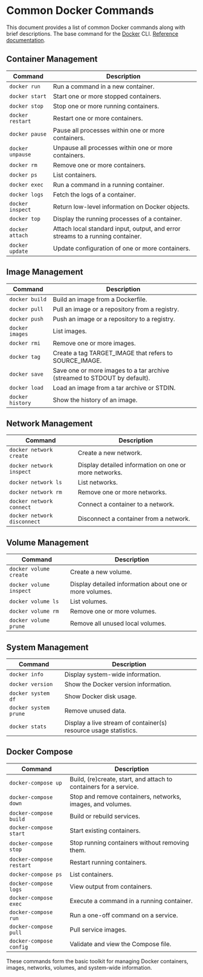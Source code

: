 # Common Docker Commands

This document provides a list of common Docker commands along with brief descriptions.
The base command for the [Docker](https://docs.docker.com/reference/cli/docker/) CLI.
[Reference documentation](https://docs.docker.com/reference/).
## Container Management

| Command                              | Description                                       |
|--------------------------------------|---------------------------------------------------|
| `docker run`                         | Run a command in a new container.                 |
| `docker start`                       | Start one or more stopped containers.             |
| `docker stop`                        | Stop one or more running containers.              |
| `docker restart`                     | Restart one or more containers.                   |
| `docker pause`                       | Pause all processes within one or more containers.|
| `docker unpause`                     | Unpause all processes within one or more containers.|
| `docker rm`                          | Remove one or more containers.                    |
| `docker ps`                          | List containers.                                  |
| `docker exec`                        | Run a command in a running container.             |
| `docker logs`                        | Fetch the logs of a container.                    |
| `docker inspect`                     | Return low-level information on Docker objects.   |
| `docker top`                         | Display the running processes of a container.     |
| `docker attach`                      | Attach local standard input, output, and error streams to a running container. |
| `docker update`                      | Update configuration of one or more containers.   |

## Image Management

| Command                              | Description                                       |
|--------------------------------------|---------------------------------------------------|
| `docker build`                       | Build an image from a Dockerfile.                 |
| `docker pull`                        | Pull an image or a repository from a registry.    |
| `docker push`                        | Push an image or a repository to a registry.      |
| `docker images`                      | List images.                                      |
| `docker rmi`                         | Remove one or more images.                        |
| `docker tag`                         | Create a tag TARGET_IMAGE that refers to SOURCE_IMAGE. |
| `docker save`                        | Save one or more images to a tar archive (streamed to STDOUT by default). |
| `docker load`                        | Load an image from a tar archive or STDIN.        |
| `docker history`                     | Show the history of an image.                     |

## Network Management

| Command                              | Description                                       |
|--------------------------------------|---------------------------------------------------|
| `docker network create`              | Create a new network.                             |
| `docker network inspect`             | Display detailed information on one or more networks. |
| `docker network ls`                  | List networks.                                    |
| `docker network rm`                  | Remove one or more networks.                      |
| `docker network connect`             | Connect a container to a network.                 |
| `docker network disconnect`          | Disconnect a container from a network.            |

## Volume Management

| Command                              | Description                                       |
|--------------------------------------|---------------------------------------------------|
| `docker volume create`               | Create a new volume.                              |
| `docker volume inspect`              | Display detailed information about one or more volumes. |
| `docker volume ls`                   | List volumes.                                     |
| `docker volume rm`                   | Remove one or more volumes.                       |
| `docker volume prune`                | Remove all unused local volumes.                  |

## System Management

| Command                              | Description                                       |
|--------------------------------------|---------------------------------------------------|
| `docker info`                        | Display system-wide information.                  |
| `docker version`                     | Show the Docker version information.              |
| `docker system df`                   | Show Docker disk usage.                           |
| `docker system prune`                | Remove unused data.                               |
| `docker stats`                       | Display a live stream of container(s) resource usage statistics. |

## Docker Compose

| Command                              | Description                                       |
|--------------------------------------|---------------------------------------------------|
| `docker-compose up`                  | Build, (re)create, start, and attach to containers for a service. |
| `docker-compose down`                | Stop and remove containers, networks, images, and volumes. |
| `docker-compose build`               | Build or rebuild services.                        |
| `docker-compose start`               | Start existing containers.                        |
| `docker-compose stop`                | Stop running containers without removing them.    |
| `docker-compose restart`             | Restart running containers.                       |
| `docker-compose ps`                  | List containers.                                  |
| `docker-compose logs`                | View output from containers.                      |
| `docker-compose exec`                | Execute a command in a running container.         |
| `docker-compose run`                 | Run a one-off command on a service.               |
| `docker-compose pull`                | Pull service images.                              |
| `docker-compose config`              | Validate and view the Compose file.               |

These commands form the basic toolkit for managing Docker containers, images, networks, volumes, and system-wide information.

